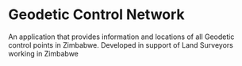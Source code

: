 # Geodetic Control Network
 An application that provides information and locations of all Geodetic control points in Zimbabwe. Developed in support of Land Surveyors working in Zimbabwe
